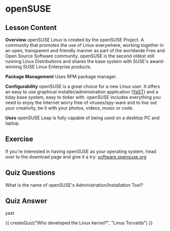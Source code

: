 # openSUSE

## Lesson Content

<b>Overview</b>
openSUSE Linux is created by the openSUSE Project. A community that promotes the use of Linux everywhere, working together in an open, transparent and friendly manner as part of the worldwide Free and Open Source Software community. openSUSE is the second oldest still running Linux Distributions and shares the base system with SUSE's award-winning SUSE Linux Enterprise products.

<b>Package Management</b>
Uses RPM package manager.

<b>Configurability</b>
openSUSE is a great choice for a new Linux user. It offers an easy to use graphical installer/administration application (<a href="http://yast.github.io/">YaST</a>) and a tiday base system, easy to tinker with. openSUSE includes everything you need to enjoy the Internet worry free of viruses/spy-ware and to live out your creativity, be it with your photos, videos, music or code.

<b>Uses</b>
openSUSE Leap is fully capable of being used on a desktop PC and laptop.

## Exercise

If you're interested in having openSUSE as your operating system, head over to the download page and give it a try: <a href='https://software.opensuse.org/'>software.opensuse.org</a>

## Quiz Questions

What is the name of openSUSE's Administration/Installation Tool?

## Quiz Answer

yast




<script src="../quiz.js"></script>

<div id="quiz">
  {{ createQuiz("Who developed the Linux kernel?", "Linus Torvalds") }}
</div>
